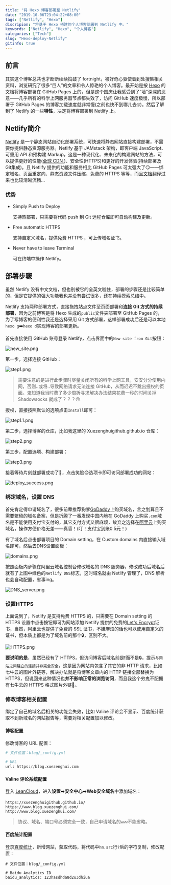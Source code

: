 ```yaml
---
title: "将 Hexo 博客部署至 Netlify"
date: "2019-10-06T23:04:22+08:00"
tags: ["Netlify", "Hexo"]
discripion: "将基于 Hexo 搭建的个人博客部署到 Netlify 中。"
keywords: ["Netlify", "Hexo", "个人博客"]
categories: ["Tech"]
slug: "Hexo-deploy-Netlify"
gitinfo: true
---
```


## 前言
其实这个博客总共也才断断续续捣鼓了 fortnight，被好奇心驱使着到处搜集相关资料，浏览研究了很多“巨人”的文章和令人惊艳的个人博客。最开始是按 [Hexo](https://hexo.io/zh-cn/docs/) 的文档将博客部署在 GitHub Pages 上的，但是这个国庆让我感受到了“墙”深深的恶意——几乎所有的科学上网服务器节点都失效了，访问 GitHub 速度极慢，所以部署于 GitHub Pages 的博客加载速度就非常慢(之前也快不到哪儿去🙄)。然后了解到了 Netlify 的一些**特性**，决定将博客部署到 Netlify 上。
## Netlify简介
 [Netlify](https://www.netlify.com/) 是一个静态网站自动化部署系统，可快速将静态网站直接构建部署，不需要你提供静态资源服务器。Netlify 基于 JAMstack 架构，即客户端 JavaScript、可重用 API 和预构建 Markup，这是一种现代化、未来化的构建网站的方法，可以提供更好的性能([全球 CDN ](https://www.netlify.com/blog/2016/04/15/make-your-site-faster-with-netlifys-intelligent-cdn/))、安全性(HTTPS)和更好的开发体验(持续部署及Git集成)。且 Netlify 提供的功能和服务相比 GitHub Pages 可太强大了😏——绑定域名、页面重定向、静态资源文件压缩、免费的 HTTPS 等等，而且[文档](https://www.netlify.com/docs/)翻译过来也比较清晰流畅…
### 优势
- Simply Push to Deploy

    支持热部署，只需要将代码 push 到 Git 远程仓库即可自动构建及更新。

- Free automatic HTTPS

    支持自定义域名，提供免费 HTTPS ，可上传域名证书。

- Never have to leave Terminal

    可在终端中操作 Netlify。

## 部署步骤

虽然 Netlify 没有中文文档，但也别被它的全英文唬住，部署的步骤还是比较简单的，但是它提供的强大功能我也并没有尝试很多，还在持续摸索总结中。

Netlify 支持两种部署方式，直接拖拽站点文件至页面部署和**连接 Git 方式的持续部署**，因为之前博客是将 Hexo 生成的`public`文件夹部署至 GitHub Pages 的，为了写博客的便利性我还是选择采用 Git 方式部署，这样部署成功后还是可以本地`hexo g`➡️`hexo d`实现博客的部署更新。

首先直接使用 GitHub 账号登录 Netlify，点击界面中的`New site from Git`按钮：

![new_site.png](http://blog.xuezenghui.com/deploy_to_netlify/new_site.png "New site from Git")


第一步，选择连接 GitHub：

![step1.png](http://blog.xuezenghui.com/deploy_to_netlify/step1.png "连接GitHub")


> 需要注意的是进行此步骤时尽量关闭所有的科学上网工具，安安分分使用内网，否则..或将..导致网络请求无法连接 GitHub，从而迟迟不跳出授权的页面。鬼知道我当时费了多少周折寻求解决办法结果花费一秒的时间关掉 Shadowsocks 就成了？？？🙃

授权，直接按照默认的选项点击`Install`即可：

![step1.1.png](http://blog.xuezenghui.com/deploy_to_netlify/step1.1.png "GitHub授权")


第二步，选择博客的仓库，比如我这里的 Xuezenghuigithub.github.io 仓库：

![step2.png](http://blog.xuezenghui.com/deploy_to_netlify/step2.png "选择仓库")

第三步，配置选项、构建部署：

![step3.png](http://blog.xuezenghui.com/deploy_to_netlify/step3.png "构建部署")

接着等待片刻就部署成功了🍺，点击笑脸😊选项卡即可访问部署成功的网站：

![deploy_success.png](http://blog.xuezenghui.com/deploy_to_netlify/deploy_success.png "部署成功")

### 绑定域名，设置 DNS
首先肯定得申请域名了，很多前辈推荐狗爹[GoDaddy](https://sg.godaddy.com/zh)上购买域名，言之划算且不需要繁琐的域名备案，但是折腾了一番发现中国内地在 GoDaddy 上购买`.com`域名是不能使用支付宝支付的，其它支付方式又很麻烦，故弃之选择在[阿里云](https://www.aliyun.com/)上购买域名，操作方便价格无差——真香！(叮！支付宝到账0.5元！)


有了域名后点击部署项目的 Domain setting，在 Custom domains 内直接输入域名即可，然后去DNS设置面板：

![domains.png](http://blog.xuezenghui.com/deploy_to_netlify/domains.png "DNS设置入口")

按照面板内步骤在阿里云域名控制台修改域名的 DNS 服务器，修改成功后域名后就有了上图中绿色的`Netlify DNS`标志，这时域名就由 Netlify 管理了，DNS 解析也会自动配置，省事ing。

![DNS_server.png](http://blog.xuezenghui.com/deploy_to_netlify/DNS_server.png "域名控制台截图")

### 设置HTTPS
上面说到了，Netlify 是支持免费 HTTPS 的，只需要在 Domain setting 的 HTTPS 设置中点击按钮即可为网站添加 Netlify 提供的免费的[Let's Encrypt](https://letsencrypt.org/)证书，当然，阿里云也提供了免费的 SSL 证书，不嫌麻烦的话也可以使用自定义的证书，但本质上都是为了域名前的那个🔒，区别不大。

![HTTPS.png](http://blog.xuezenghui.com/deploy_to_netlify/HTTPS.png "HTTPS")

**要说明的是**，虽然已经有了 HTTPS，但访问博客后域名前是❗️而不是🔒，提示`与网站之间建立的连接并非完全安全`，这是因为网站内包含了其它的非 HTTP 请求，比如七牛云的图片外链等，解决办法就是将博客文章内的 HTTP 链接全部替换为 HTTPS，但说回来这种情况也**并不影响正常的浏览访问**，而且我这个穷鬼不配拥有七牛云的 HTTPS 格式图片外链🌚。
### 修改博客相关配置
绑定了自己的域名后相关的功能会失效，比如 Valine 评论会不显示、百度统计获取不到新域名的网站报告等，需要对相关配置加以修改。
#### 博客配置
修改博客的 URL 配置：
```python
# 文件位置：blog/_config.yml

# URL
url: https://blog.xuezenghui.com
```
#### Valine 评论系统配置
登入 [LeanCloud](https://leancloud.cn/)，进入**设置**➡️**安全中心**➡️**Web安全域名**中添加域名：
```
https://xuezenghuigithub.github.io/
https://www.blog.xuezenghui.com/
http://www.blog.xuezenghui.com/
```
> 协议、域名、端口号必须完全一致，自己申请域名的`www`不能省略。

#### 百度统计配置
登录[百度统计](https://tongji.baidu.com/web/10000070711/welcome/login)，新增网站，获取代码，将代码中`hm.src`行`?`后的字符复制，修改配置：
```
# 文件位置：blog/_config.yml

# Baidu Analytics ID
baidu_analytics: 123hasdhda8d2u3dhiua
```